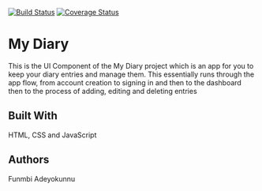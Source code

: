 [![Build Status](https://travis-ci.com/Phunmbi/My-Diary.svg?branch=master)](https://travis-ci.com/Phunmbi/My-Diary) [![Coverage Status](https://coveralls.io/repos/github/Phunmbi/My-Diary/badge.svg?branch=master)](https://coveralls.io/github/Phunmbi/My-Diary?branch=master)

# My Diary
This is the UI Component of the My Diary project which is an app for you to keep your diary entries and manage them.
This essentially runs through the app flow, from account creation to signing in and then to the dashboard then to the process of adding, editing and deleting entries

## Built With
HTML, CSS and JavaScript

## Authors
Funmbi Adeyokunnu
